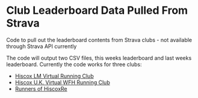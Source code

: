 # Club Leaderboard Data Pulled From Strava

Code to pull out the leaderboard contents from Strava clubs - not available through Strava API currently

The code will output two CSV files, this weeks leaderboard and last weeks leaderboard. Currently the code works for three clubs:

* [Hiscox LM Virtual Running Club](https://www.strava.com/clubs/HiscoxLM)
* [Hiscox U.K. Virtual WFH Running Club](https://www.strava.com/clubs/hiscox-u-k-virtual-wfh-running-club-598151)
* [Runners of HiscoxRe](https://www.strava.com/clubs/runners-of-hiscoxre-598340)
